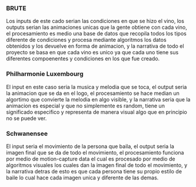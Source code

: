 ### BRUTE

Los inputs de este cado serian las condiciones en que se hizo el vino, los outputs serian las animaciones unicas que la gente obtiene con cada vino, el procesamiento es medio una base de datos que recopila todos los tipos diferente de condiciones y procesa mediante algoritmos los datos obtenidos y los devuelve en forma de animacion, y la narrativa de todo el proyecto se basa en que cada vino es unico ya que cada uno tiene sus diferentes compoenentes y condiciones en los que fue creado.

### Philharmonie Luxembourg

El input en este caso seria la musica y melodia que se toca, el output seria la animacion que se da en el logo, el procesamiento se hace median un algortimo que convierte la melodia en algo visible, y la narrativa seria que la animacion es especial y que no simplemente es random, tiene un significado especifico y representa de manera visual algo que en principio no se puede ver.

### Schwanensee

El input seria el movimiento de la persona que baila, el output seria la imagen final que se da de todo el movimiento, el procesamiento funciona por medio de motion-capture data el cual es procesado por medio de algoritmos visuales los cuales dan la imagen final de todo el movimiento, y la narrativa detras de esto es que cada persona tiene su propio estilo de baile lo cual hace cada imagen unica y diferente de las demas.
